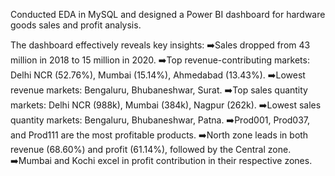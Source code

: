 Conducted EDA in MySQL and designed a Power BI dashboard for hardware goods sales and profit analysis.

The dashboard effectively reveals key insights:
➡️Sales dropped from 43 million in 2018 to 15 million in 2020.
➡️Top revenue-contributing markets: Delhi NCR (52.76%), Mumbai (15.14%), Ahmedabad (13.43%).
➡️Lowest revenue markets: Bengaluru, Bhubaneshwar, Surat.
➡️Top sales quantity markets: Delhi NCR (988k), Mumbai (384k), Nagpur (262k).
➡️Lowest sales quantity markets: Bengaluru, Bhubaneshwar, Patna.
➡️Prod001, Prod037, and Prod111 are the most profitable products.
➡️North zone leads in both revenue (68.60%) and profit (61.14%), followed by the Central zone.
➡️Mumbai and Kochi excel in profit contribution in their respective zones.
